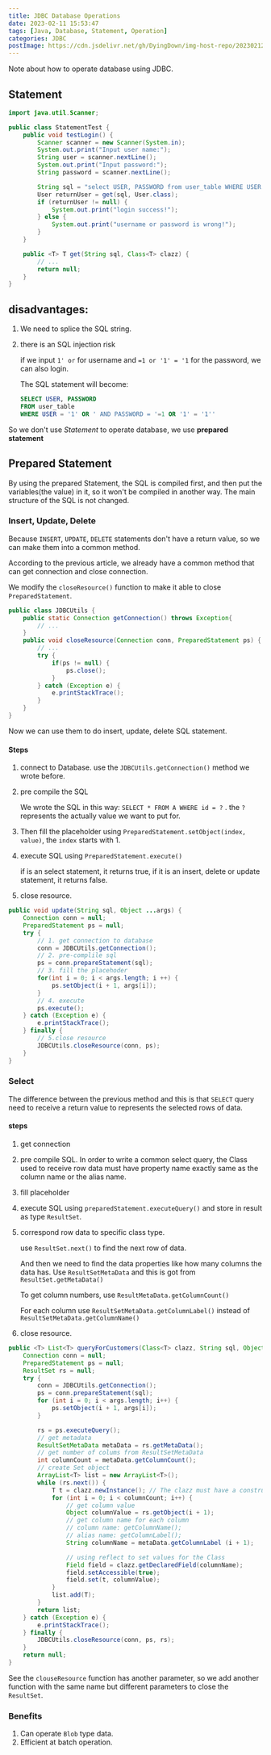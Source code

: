 ```yaml
---
title: JDBC Database Operations
date: 2023-02-11 15:53:47
tags: [Java, Database, Statement, Operation]
categories: JDBC
postImage: https://cdn.jsdelivr.net/gh/DyingDown/img-host-repo/202302120106420.jpg
---
```


Note about how to operate database using JDBC.

<!--more-->

## Statement

```java
import java.util.Scanner;

public class StatementTest {
    public void testLogin() {
        Scanner scanner = new Scanner(System.in);
        System.out.print("Input user name:");
        String user = scanner.nextLine();
        System.out.print("Input password:");
        String password = scanner.nextLine();

        String sql = "select USER, PASSWORD from user_table WHERE USER = '" + user + "' AND PASSWORD = '" + password + "'";
        User returnUser = get(sql, User.class);
        if (returnUser != null) {
            System.out.print("login success!");
        } else {
            System.out.print("username or password is wrong!");
        }
    }

    public <T> T get(String sql, Class<T> clazz) {
        // ...
        return null;
    }
}

```

## disadvantages:

1. We need to splice the SQL string.

2. there is an SQL injection risk

   if we input `1' or` for username and `=1 or '1' = '1` for the password, we can also login.

   The SQL statement will become:

   ```sql
   SELECT USER, PASSWORD
   FROM user_table
   WHERE USER = '1' OR ' AND PASSWORD = '=1 OR '1' = '1''
   ```

So we don't use *Statement* to operate database, we use **prepared statement**

## Prepared Statement

By using the prepared Statement, the SQL is compiled first, and then put the variables(the value) in it, so it won't be compiled in another way. The main structure of the SQL is not changed.

### Insert, Update, Delete

Because `INSERT`,  `UPDATE`, `DELETE` statements don't have a return value, so we can make them into a common method.

According to the previous article,  we already have a common method that can get connection and close connection.

We modify the `closeResource()` function to make it able to close `PreparedStatement`.

```java
public class JDBCUtils {
    public static Connection getConnection() throws Exception{
        // ...
    }
    public void closeResource(Connection conn, PreparedStatement ps) {
        // ...
        try {
            if(ps != null) {
                ps.close();
            }
        } catch (Exception e) {
            e.printStackTrace();
        }
    }
} 

```

Now we can use them to do insert, update, delete SQL statement.

#### Steps

1. connect to Database. use the `JDBCUtils.getConnection()` method we wrote before.

2. pre compile the SQL

   We wrote the SQL in this way: `SELECT * FROM A WHERE id = ?` . the `?` represents the actually value we want to put for.

3. Then fill the placeholder using `PreparedStatement.setObject(index, value)`, the `index` starts with 1.

4. execute SQL using `PreparedStatement.execute()`

   if is an select statement, it returns true, if it is an insert, delete or update statement, it returns false.

5. close resource.

```java
public void update(String sql, Object ...args) {
    Connection conn = null;
    PreparedStatement ps = null;
    try {
        // 1. get connection to database
        conn = JDBCUtils.getConnection();
        // 2. pre-complile sql
        ps = conn.prepareStatement(sql);
        // 3. fill the placehoder
        for(int i = 0; i < args.length; i ++) {
            ps.setObject(i + 1, args[i]);
        }
        // 4. execute
        ps.execute();
    } catch (Exception e) {
        e.printStackTrace();
    } finally {
        // 5.close resource
        JDBCUtils.closeResource(conn, ps);
    }
}
```

### Select

The difference between the previous method and this is that `SELECT` query need to receive a return value to represents the selected rows of data.

#### steps

1. get connection

2. pre compile SQL. In order to write a common select query, the Class used to receive row data must have property name exactly same as the column name or the alias name.

3. fill placeholder

4. execute SQL using `preparedStatement.executeQuery()` and store in result as type `ResultSet`. 

5. correspond row data to specific class type.

   use `ResultSet.next()` to find the next row of data.

   And then we need to find the data properties like how many columns the data has. Use `ResultSetMetaData` and this is got from `ResultSet.getMetaData()`

   To get column numbers, use `ResultMetaData.getColumnCount()`

   For each column use `ResultSetMetaData.getColumnLabel()` instead of `ResultSetMetaData.getColumnName()`

6. close resource.

```java
public <T> List<T> queryForCustomers(Class<T> clazz, String sql, Object... args) {
    Connection conn = null;
    PreparedStatement ps = null;
    ResultSet rs = null;
    try {
        conn = JDBCUtils.getConnection();
        ps = conn.prepareStatement(sql);
        for (int i = 0; i < args.length; i++) {
            ps.setObject(i + 1, args[i]);
        }

        rs = ps.executeQuery();
        // get metadata
        ResultSetMetaData metaData = rs.getMetaData();
        // get number of colums from ResultSetMetaData
        int columnCount = metaData.getColumnCount();
        // create Set object
        ArrayList<T> list = new ArrayList<T>();
        while (rs.next()) {
            T t = clazz.newInstance(); // The clazz must have a constructor without parameters
            for (int i = 0; i < columnCount; i++) {
                // get column value
                Object columnValue = rs.getObject(i + 1);
                // get column name for each column
                // column name: getColumnName();
                // alias name: getColumnLabel();
                String columnName = metaData.getColumnLabel (i + 1);

                // using reflect to set values for the Class
                Field field = clazz.getDeclaredField(columnName);
                field.setAccessible(true);
                field.set(t, columnValue);
            }
            list.add(T);
        }
        return list;
    } catch (Exception e) {
        e.printStackTrace();
    } finally {
        JDBCUtils.closeResource(conn, ps, rs);
    }
    return null;
}
```

See the `clouseResource` function has another parameter, so we add another function with the same name but different parameters to close the `ResultSet`.

### Benefits

1. Can operate `Blob` type data.
2. Efficient at batch operation.